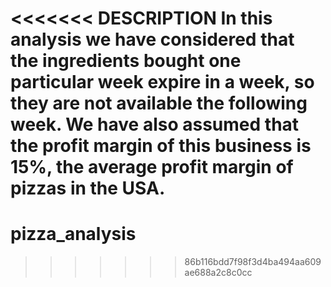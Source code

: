 <<<<<<< DESCRIPTION
In this analysis we have considered that the ingredients bought one particular week
expire in a week, so they are not available the following week. We have also
assumed that the profit margin of this business is 15%, the average profit margin
of pizzas in the USA.
=======
# pizza_analysis
>>>>>>> 86b116bdd7f98f3d4ba494aa609ae688a2c8c0cc
